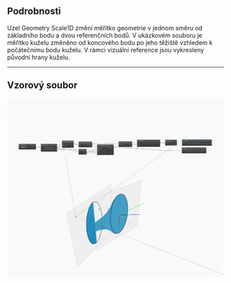 ## Podrobnosti
Uzel Geometry Scale1D změní měřítko geometrie v jednom směru od základního bodu a dvou referenčních bodů. V ukázkovém souboru je měřítko kuželu změněno od koncového bodu po jeho těžiště vzhledem k počátečnímu bodu kuželu. V rámci vizuální reference jsou vykresleny původní hrany kuželu.
___
## Vzorový soubor

![Scale1D](./Autodesk.DesignScript.Geometry.CoordinateSystem.Scale1D_img.jpg)

